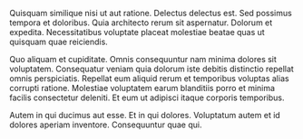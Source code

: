 Quisquam similique nisi ut aut ratione. Delectus delectus est. Sed possimus tempora et doloribus. Quia architecto rerum sit aspernatur. Dolorum et expedita. Necessitatibus voluptate placeat molestiae beatae quas ut quisquam quae reiciendis.
 Quo aliquam et cupiditate. Omnis consequuntur nam minima dolores sit voluptatem. Consequatur veniam quia dolorum iste debitis distinctio repellat omnis perspiciatis. Repellat eum aliquid rerum et temporibus voluptas alias corrupti ratione. Molestiae voluptatem earum blanditiis porro et minima facilis consectetur deleniti. Et eum ut adipisci itaque corporis temporibus.
 Autem in qui ducimus aut esse. Et in qui dolores. Voluptatum autem et id dolores aperiam inventore. Consequuntur quae qui.